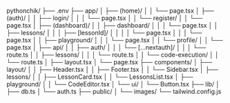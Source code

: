 pythonchik/
├── .env
├── app/
│   ├── (home)/
│   │   └── page.tsx
│   ├── (auth)/
│   │   ├── login/
│   │   │   └── page.tsx
│   │   └── register/
│   │       └── page.tsx
│   ├── (dashboard)/
│   │   ├── dashboard/
│   │   │   └── page.tsx
│   │   ├── lessons/
│   │   │   ├── [lessonId]/
│   │   │   │   └── page.tsx
│   │   │   └── page.tsx
│   │   ├── playground/
│   │   │   └── page.tsx
│   │   └── profile/
│   │       └── page.tsx
│   ├── api/
│   │   ├── auth/
│   │   │   └── [...nextauth]/
│   │   │       └── route.ts
│   │   ├── lessons/
│   │   │   └── route.ts
│   │   └── code-execution/
│   │       └── route.ts
│   ├── layout.tsx
│   └── page.tsx
├── components/
│   ├── layout/
│   │   ├── Header.tsx
│   │   ├── Footer.tsx
│   │   └── Sidebar.tsx
│   ├── lessons/
│   │   ├── LessonCard.tsx
│   │   └── LessonsList.tsx
│   ├── playground/
│   │   └── CodeEditor.tsx
│   └── ui/
│       └── Button.tsx
├── lib/
│   ├── db.ts
│   └── auth.ts
├── public/
│   └── images/
└── tailwind.config.js 
 
 
